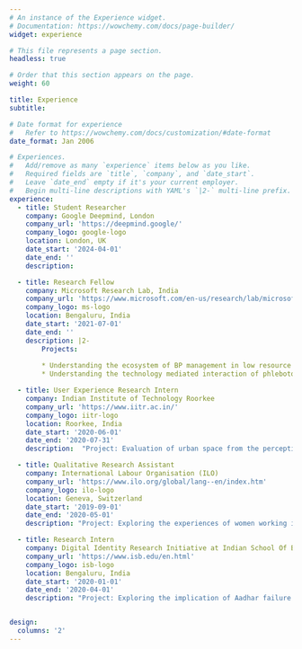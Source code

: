 ```yaml
---
# An instance of the Experience widget.
# Documentation: https://wowchemy.com/docs/page-builder/
widget: experience

# This file represents a page section.
headless: true

# Order that this section appears on the page.
weight: 60

title: Experience
subtitle:

# Date format for experience
#   Refer to https://wowchemy.com/docs/customization/#date-format
date_format: Jan 2006

# Experiences.
#   Add/remove as many `experience` items below as you like.
#   Required fields are `title`, `company`, and `date_start`.
#   Leave `date_end` empty if it's your current employer.
#   Begin multi-line descriptions with YAML's `|2-` multi-line prefix.
experience:
  - title: Student Researcher
    company: Google Deepmind, London
    company_url: 'https://deepmind.google/'
    company_logo: google-logo
    location: London, UK
    date_start: '2024-04-01'
    date_end: ''
    description:

  - title: Research Fellow
    company: Microsoft Research Lab, India
    company_url: 'https://www.microsoft.com/en-us/research/lab/microsoft-research-india/'
    company_logo: ms-logo
    location: Bengaluru, India
    date_start: '2021-07-01'
    date_end: ''
    description: |2-
        Projects:
        
        * Understanding the ecosystem of BP management in low resource communities of India
        * Understanding the technology mediated interaction of phlebotomists in India

  - title: User Experience Research Intern
    company: Indian Institute of Technology Roorkee
    company_url: 'https://www.iitr.ac.in/'
    company_logo: iitr-logo
    location: Roorkee, India
    date_start: '2020-06-01'
    date_end: '2020-07-31'
    description:  "Project: Evaluation of urban space from the perception of the elderly to build an inclusive neighbourhood"

  - title: Qualitative Research Assistant
    company: International Labour Organisation (ILO)
    company_url: 'https://www.ilo.org/global/lang--en/index.htm'
    company_logo: ilo-logo
    location: Geneva, Switzerland
    date_start: '2019-09-01'
    date_end: '2020-05-01'
    description: "Project: Exploring the experiences of women working in the AI domain in India and understand the ethical aspects of AI from the perspective of women."

  - title: Research Intern
    company: Digital Identity Research Initiative at Indian School Of Business
    company_url: 'https://www.isb.edu/en.html'
    company_logo: isb-logo
    location: Bengaluru, India
    date_start: '2020-01-01'
    date_end: '2020-04-01'
    description: "Project: Exploring the implication of Aadhar failure and consequential exclusion."


design:
  columns: '2'
---
```

